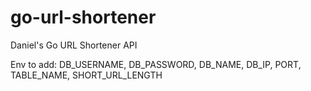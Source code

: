 # go-url-shortener
Daniel's Go URL Shortener API

Env to add:
DB_USERNAME, 
DB_PASSWORD, 
DB_NAME, 
DB_IP, 
PORT, 
TABLE_NAME, 
SHORT_URL_LENGTH

